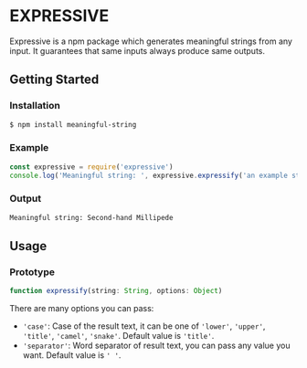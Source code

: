 # EXPRESSIVE

Expressive is a npm package which generates meaningful strings from any input. It guarantees that same inputs always produce same outputs.

## Getting Started

### Installation

```bash
$ npm install meaningful-string
```

### Example

```javascript
const expressive = require('expressive')
console.log('Meaningful string: ', expressive.expressify('an example string'))
```

### Output

```bash
Meaningful string: Second-hand Millipede
```

## Usage

### Prototype

```javascript
function expressify(string: String, options: Object)
```

There are many options you can pass:
- `'case'`: Case of the result text, it can be one of `'lower'`, `'upper'`, `'title'`, `'camel'`, `'snake'`. Default value is `'title'`.
- `'separator'`: Word separator of result text, you can pass any value you want. Default value is `' '`.

